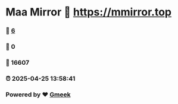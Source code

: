 # Maa Mirror :link: https://mmirror.top 
### :page_facing_up: [6](https://mmirror.top/tag.html) 
### :speech_balloon: 0 
### :hibiscus: 16607 
### :alarm_clock: 2025-04-25 13:58:41 
### Powered by :heart: [Gmeek](https://github.com/Meekdai/Gmeek)
